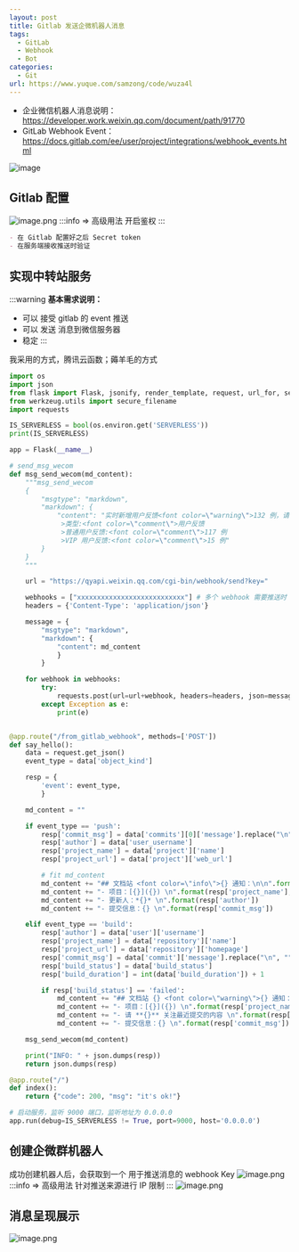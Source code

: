 ```yaml
---
layout: post
title: Gitlab 发送企微机器人消息
tags:
  - GitLab
  - Webhook
  - Bot
categories:
  - Git
url: https://www.yuque.com/samzong/code/wuza4l
---
```


- 企业微信机器人消息说明： <https://developer.work.weixin.qq.com/document/path/91770>
- GitLab Webhook Event：   <https://docs.gitlab.com/ee/user/project/integrations/webhook_events.html>

![image](http://ipic-typora-samzong.oss-cn-qingdao.aliyuncs.com//uPic/1652838666817-16490352-2dcb-4e6f-a4d6-0e060090287a.jpeg?x-oss-process=image/resize,w_960,m_lfit)

## Gitlab 配置

![image.png](http://ipic-typora-samzong.oss-cn-qingdao.aliyuncs.com//uPic/1652837377264-dc310e99-bcbc-4495-a4f0-f507c6f54f1e.png?x-oss-process=image/resize,w_960,m_lfit "Gitlab 项目配置")
:::info
\=> 高级用法 开启鉴权
:::

```markdown
- 在 Gitlab 配置好之后 Secret token
- 在服务端接收推送时验证
```

## 实现中转站服务

:::warning
**基本需求说明：**

- 可以 接受  gitlab 的 event 推送
- 可以 发送 消息到微信服务器
- 稳定
  :::

我采用的方式，腾讯云函数；薅羊毛的方式

```python
import os
import json
from flask import Flask, jsonify, render_template, request, url_for, send_from_directory
from werkzeug.utils import secure_filename
import requests

IS_SERVERLESS = bool(os.environ.get('SERVERLESS'))
print(IS_SERVERLESS)

app = Flask(__name__)

# send_msg_wecom
def msg_send_wecom(md_content):
    """msg_send_wecom
    {
        "msgtype": "markdown",
        "markdown": {
            "content": "实时新增用户反馈<font color=\"warning\">132 例，请相关同事注意。\n
             >类型:<font color=\"comment\">用户反馈
             >普通用户反馈:<font color=\"comment\">117 例
             >VIP 用户反馈:<font color=\"comment\">15 例"
        }
    }
    """

    url = "https://qyapi.weixin.qq.com/cgi-bin/webhook/send?key="

    webhooks = ["xxxxxxxxxxxxxxxxxxxxxxxxxxx"] # 多个 webhook 需要推送时
    headers = {'Content-Type': 'application/json'}

    message = {
        "msgtype": "markdown",
        "markdown": {
            "content": md_content
            }
        }

    for webhook in webhooks:
        try:
            requests.post(url=url+webhook, headers=headers, json=message)
        except Exception as e: 
            print(e)


@app.route("/from_gitlab_webhook", methods=['POST'])
def say_hello():
    data = request.get_json()
    event_type = data['object_kind']

    resp = {
        'event': event_type,
        }

    md_content = ""

    if event_type == 'push':
        resp['commit_msg'] = data['commits'][0]['message'].replace("\n", "")
        resp['author'] = data['user_username']
        resp['project_name'] = data['project']['name']
        resp['project_url'] = data['project']['web_url']

        # fit md_content
        md_content += "## 文档站 <font color=\"info\">{} 通知：\n\n".format(resp['event'])
        md_content += "- 项目：[{}]({}) \n".format(resp['project_name'],resp['project_url'])
        md_content += "- 更新人：*{}* \n".format(resp['author'])
        md_content += "- 提交信息：{} \n".format(resp['commit_msg'])

    elif event_type == 'build':
        resp['author'] = data['user']['username']
        resp['project_name'] = data['repository']['name']
        resp['project_url'] = data['repository']['homepage']
        resp['commit_msg'] = data['commit']['message'].replace("\n", "")
        resp['build_status'] = data['build_status']
        resp['build_duration'] = int(data['build_duration']) + 1

        if resp['build_status'] == 'failed':
            md_content += "## 文档站 {} <font color=\"warning\">{} 通知：\n\n".format(resp['event'], resp['build_status'])
            md_content += "- 项目：[{}]({}) \n".format(resp['project_name'],resp['project_url'])
            md_content += "- 请 **{}** 关注最近提交的内容 \n".format(resp['author'])
            md_content += "- 提交信息：{} \n".format(resp['commit_msg'])

    msg_send_wecom(md_content)

    print("INFO: " + json.dumps(resp))
    return json.dumps(resp)

@app.route("/")
def index():
    return {"code": 200, "msg": "it's ok!"}

# 启动服务，监听 9000 端口，监听地址为 0.0.0.0
app.run(debug=IS_SERVERLESS != True, port=9000, host='0.0.0.0')

```

## 创建企微群机器人

成功创建机器人后，会获取到一个 用于推送消息的 webhook Key
![image.png](http://ipic-typora-samzong.oss-cn-qingdao.aliyuncs.com//uPic/1652837537654-e5be191b-d8c6-4752-ae0b-76118ec55ac4.png?x-oss-process=image/resize,w_960,m_lfit)
:::info
\=> 高级用法 针对推送来源进行 IP 限制
:::
![image.png](http://ipic-typora-samzong.oss-cn-qingdao.aliyuncs.com//uPic/1652837738144-f9f88da1-eae9-44e3-8a8b-ad9e98247ffd.png?x-oss-process=image/resize,w_960,m_lfit)

## 消息呈现展示

![image.png](http://ipic-typora-samzong.oss-cn-qingdao.aliyuncs.com//uPic/1652838264735-b525d863-e8a9-4041-9b11-d349a3df7420.png?x-oss-process=image/resize,w_960,m_lfit)
